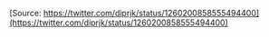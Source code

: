 [Source: https://twitter.com/diprjk/status/1260200858555494400](https://twitter.com/diprjk/status/1260200858555494400)